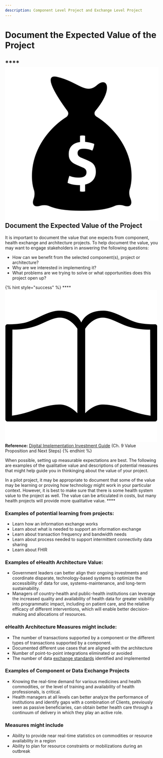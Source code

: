 ```yaml
---
description: Component Level Project and Exchange Level Project
---
```


# Document the Expected Value of the Project

## \*\*\*\*![](../../.gitbook/assets/money-bag.svg) **Document the Expected Value of the Project**

It is important to document the value that one expects from component, health exchange and architecture projects.  To help document the value, you may want to engage stakeholders in answering the following questions:  

* How can we benefit from the selected component\(s\), project or architecture? 
* Why are we interested in implementing it? 
* What problems are we trying to solve or what opportunities does this project open up?

{% hint style="success" %}
\*\*\*\*![](../../.gitbook/assets/book.png) **Reference:** [Digital Implementation Investment Guide](https://www.who.int/publications/i/item/9789240010567) \(Ch. 9 Value Proposition and Next Steps\) 
{% endhint %}

When possible, setting up measurable expectations are best. The following are examples of the qualitative value and descriptions of potential measures that might help guide you in thinkinging about the value of your project.  

In a pilot project, it may be appropriate to document that some of the value may be learning or proving how technology might work in your particular context.  However, it is best to make sure that there is some health system value to the project as well. The value can be articulated in costs, but many health projects will provide more qualitative value.  ****

### Examples of potential learning from projects:  

* Learn how an information exchange works 
* Learn about what is needed to support an information exchange
* Learn about transaction frequency and bandwidth needs 
* Learn about process needed to support intermittent connectivity data sharing
* Learn about FHIR 

### **Examples of eHealth Architecture Value:** 

* Government leaders can better align their ongoing investments and coordinate disparate, technology-based systems to optimize the accessibility of data for use, systems-maintenance, and long-term sustainability. 
* Managers of country-health and public-health institutions can leverage the increased quality and availability of health data for greater visibility into programmatic impact, including on patient care, and the relative efficacy of different interventions, which will enable better decision-making and allocations of resources. 

### **eHealth Architecture Measures might include:** 

* The number of transactions supported by a component or the different types of transactions supported by a component.  
* Documented different use cases that are aligned with the architecture 
* Number of point-to-point integrations eliminated or avoided 
* The number of data [exchange standards](https://ohie.org/framework/) identified and implemented 

### **Examples of Component or Data Exchange Projects** 

* Knowing the real-time demand for various medicines and health commodities, or the level of training and availability of health professionals, is critical. 
* Health managers at all levels can better analyze the performance of institutions and identify gaps with a combination of Clients, previously seen as passive beneficiaries, can obtain better health care through a continuum of delivery in which they play an active role.

### **Measures might include** 

* Ability to provide near real-time statistics on commodities or resource availability in a region 
* Ability to plan for resource constraints or mobilizations during an outbreak



